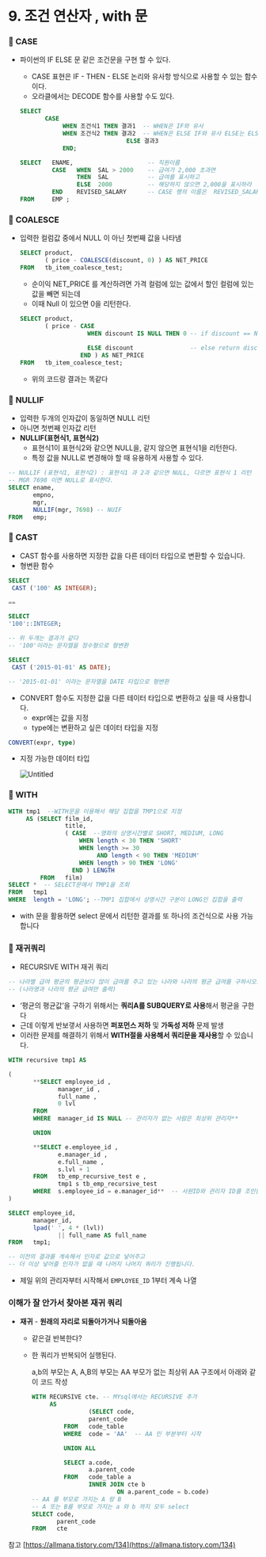 # 9. 조건 연산자 , with 문

### 📌 CASE

- 파이썬의 IF ELSE 문 같은 조건문을 구현 할 수 있다.
    - CASE 표현은 IF - THEN - ELSE 논리와 유사항 방식으로 사용할 수 있는 함수이다.
    - 오라클에서는 DECODE  함수를 사용할 수도 있다.
    
    ```sql
    SELECT
           CASE
    			WHEN 조건식1 THEN 결과1  -- WHEN은 IF와 유사
    			WHEN 조건식2 THEN 결과2  -- WHEN은 ELSE IF와 유사 ELSE는 ELSE와 유사
    						      ELSE 결과3
                END;
    ```
    
    ```sql
    SELECT   ENAME,                     -- 직원이름
             CASE   WHEN  SAL > 2000    -- 급여가 2,000 초과면
                    THEN  SAL           -- 급여를 표시하고
                    ELSE  2000          -- 해당하지 않으면 2,000을 표시하라
             END    REVISED_SALARY      -- CASE 행의 이름은  REVISED_SALARY 다
    FROM     EMP ;
    ```
    

### 📌 **COALESCE**

- 입력한 컬럼값 중에서 NULL 이 아닌 첫번째 값을 나타냄
    
    ```sql
    SELECT product,
           ( price - COALESCE(discount, 0) ) AS NET_PRICE 
    FROM   tb_item_coalesce_test;
    ```
    
    - 순이익 NET_PRICE 를 계산하려면 가격 컬럼에 있는 값에서 할인 컬럼에 있는 값을 빼면 되는데
    - 이때 Null 이 있으면 0을 리턴한다.
    
    ```sql
    SELECT product,
           ( price - CASE
                       WHEN discount IS NULL THEN 0 -- if discount == Null
    																							  -- return 0
                       ELSE discount                -- else return discount(x) :) 
                     END ) AS NET_PRICE
    FROM   tb_item_coalesce_test;
    ```
    
    - 위의 코드랑 결과는 똑같다

### 📌 **NULLIF**

- 입력한 두개의 인자값이 동일하면 NULL 리턴
- 아니면 첫번째 인자값 리턴
- **NULLIF(표현식1, 표현식2)**
    - 표현식1이 표현식2와 같으면 NULL을, 같지 않으면 표현식1을 리턴한다.
    - 특정 값을 NULL로 변경해야 할 때 유용하게 사용할 수 있다.

```sql
-- NULLIF (표현식1, 표현식2) : 표현식1 과 2과 같으면 NULL, 다르면 표현식 1 리턴
-- MGR 7698 이면 NULL로 표시한다. 
SELECT ename,
       empno,
       mgr,
       NULLIF(mgr, 7698) -- NUIF
FROM   emp;
```

### 📌 CAST

- CAST 함수를 사용하면 지정한 값을 다른 테이터 타입으로 변환할 수 있습니다.
- 형변환 함수

```sql
SELECT
 CAST ('100' AS INTEGER);

== 

SELECT
'100'::INTEGER;

-- 위 두개는 결과가 같다 
-- '100'이라는 문자열을 정수형으로 형변환
```

```sql
SELECT
 CAST ('2015-01-01' AS DATE);

-- '2015-01-01' 이라는 문자열을 DATE 타입으로 형변환
```

- CONVERT 함수도 지정한 값을 다른 테이터 타입으로 변환하고 싶을 때 사용합니다.
    - expr에는 값을 지정
    - type에는 변환하고 싶은 데이터 타입을 지정

```sql
CONVERT(expr, type)

```

- 지정 가능한 데이터 타입
    
    
    ![Untitled](9%20%E1%84%8C%E1%85%A9%E1%84%80%E1%85%A5%E1%86%AB%20%E1%84%8B%E1%85%A7%E1%86%AB%E1%84%89%E1%85%A1%E1%86%AB%E1%84%8C%E1%85%A1%20,%20with%20%E1%84%86%E1%85%AE%E1%86%AB%20efae27346572415e8a581b1ab6333f2f/Untitled.png)
    

### 📌 WITH

```sql
WITH tmp1  --WITH문을 이용해서 해당 집합을 TMP1으로 지정
     AS (SELECT film_id,
                title,
                ( CASE  --영화의 상영시간별로 SHORT, MEDIUM, LONG
                    WHEN length < 30 THEN 'SHORT'
                    WHEN length >= 30
                         AND length < 90 THEN 'MEDIUM'
                    WHEN length > 90 THEN 'LONG'
                  END ) LENGTH
         FROM   film)
SELECT *  -- SELECT문에서 TMP1을 조회
FROM   tmp1
WHERE  length = 'LONG'; --TMP1 집합에서 상영시간 구분이 LONG인 집합을 출력
```

- with 문을 활용하면 select 문에서 리턴한 결과를 또 하나의 조건식으로 사용 가능합니다

### 📌 재귀쿼리

- RECURSIVE WITH 재귀 쿼리

```sql
-- 나라별 급여 평균의 평균보다 많이 급여를 주고 있는 나라와 나라의 평균 급여를 구하시오. 
-- (나라명과 나라의 평균 급여만 출력)
```

- ‘평균의 평균값’을 구하기 위해서는 **쿼리A를 SUBQUERY로 사용**해서 평균을 구한다
- 근데 이렇게 반보갷서 사용하면 **퍼포먼스 저하** 및 **가독성 저하** 문제 발생
- 이러한 문제를 해결하기 위해서 **WITH절을 사용해서 쿼리문을 재사용**할 수 있습니다.

```sql
WITH recursive tmp1 AS

(
       **SELECT employee_id ,
              manager_id ,
              full_name ,
              0 lvl
       FROM
       WHERE  manager_id IS NULL -- 관리자가 없는 사람은 최상위 관리자**

       UNION

       **SELECT e.employee_id ,
              e.manager_id ,
              e.full_name ,
              s.lvl + 1
       FROM   tb_emp_recursive_test e ,
              tmp1 s tb_emp_recursive_test
       WHERE  s.employee_id = e.manager_id**  -- 사원ID와 관리자 ID를 조인함
)

SELECT employee_id,
       manager_id,
       lpad(' ', 4 * (lvl))
              || full_name AS full_name
FROM   tmp1;

-- 이전의 결과를 계속해서 인자로 값으로 넣어주고 
-- 더 이상 넣어줄 인자가 없을 때 나머지 나머지 쿼리가 진행됩니다.
```

- 제일 위의 관리자부터 시작해서 `EMPLOYEE_ID` 1부터 계속 나열

###


### 이해가 잘 안가서 찾아본 재귀 쿼리

- **재귀** - **원래의 자리로 되돌아가거나 되돌아옴**
    - 같은걸 반복한다?
    - 한 쿼리가 반복되어 실행된다.
        
        a,b의 부모는 A, A,B의 부모는 AA
        부모가 없는 최상위 AA 구조에서 아래와 같이 코드 작성
        
        ```sql
        WITH RECURSIVE cte. -- MYsql에서는 RECURSIVE 추가
             AS 
        				(SELECT code,
                        parent_code
                 FROM   code_table
                 WHERE  code = 'AA'  -- AA 인 부분부터 시작
        
                 UNION ALL
        
                 SELECT a.code, 
                        a.parent_code
                 FROM   code_table a
                        INNER JOIN cte b
                                ON a.parent_code = b.code)
        -- AA 를 부모로 가지는 A 랑 B
        -- A 또는 B를 부모로 가지는 a 와 b 까지 모두 select
        SELECT code,
               parent_code
        FROM   cte
        ```
        

참고 [https://allmana.tistory.com/134](https://allmana.tistory.com/134)
